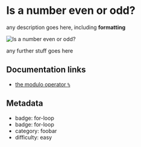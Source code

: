 # Is a number even or odd?

any description goes here, including **formatting**

<img alt="Is a number even or odd?">

any further stuff goes here

## Documentation links

* [the modulo operator `%`](https://developer.mozilla.org/en-US/docs/Web/JavaScript/Reference/Operators/Remainder)

## Metadata

* badge: for-loop
* badge: for-loop
* category: foobar
* difficulty: easy
